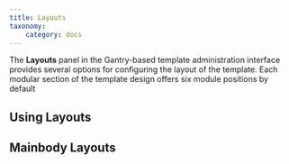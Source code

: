 ```yaml
---
title: Layouts
taxonomy:
    category: docs
---
```


The **Layouts** panel in the Gantry-based template administration interface provides several options for configuring the layout of the template. Each modular section of the template design offers six module positions by default


Using Layouts
-------------



Mainbody Layouts
----------------
